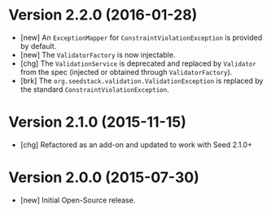 # Version 2.2.0 (2016-01-28)

* [new] An `ExceptionMapper` for `ConstraintViolationException` is provided by default.
* [new] The `ValidatorFactory` is now injectable.
* [chg] The `ValidationService` is deprecated and replaced by `Validator` from the spec (injected or obtained through `ValidatorFactory`).
* [brk] The `org.seedstack.validation.ValidationException` is replaced by the standard `ConstraintViolationException`.

# Version 2.1.0 (2015-11-15)

* [chg] Refactored as an add-on and updated to work with Seed 2.1.0+

# Version 2.0.0 (2015-07-30)

* [new] Initial Open-Source release.
